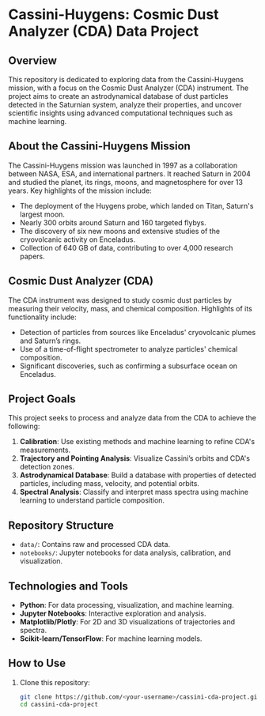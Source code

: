 # Cassini-Huygens: Cosmic Dust Analyzer (CDA) Data Project  

## **Overview**  
This repository is dedicated to exploring data from the Cassini-Huygens mission, with a focus on the Cosmic Dust Analyzer (CDA) instrument. The project aims to create an astrodynamical database of dust particles detected in the Saturnian system, analyze their properties, and uncover scientific insights using advanced computational techniques such as machine learning.

## **About the Cassini-Huygens Mission**  
The Cassini-Huygens mission was launched in 1997 as a collaboration between NASA, ESA, and international partners. It reached Saturn in 2004 and studied the planet, its rings, moons, and magnetosphere for over 13 years. Key highlights of the mission include:  
- The deployment of the Huygens probe, which landed on Titan, Saturn's largest moon.  
- Nearly 300 orbits around Saturn and 160 targeted flybys.  
- The discovery of six new moons and extensive studies of the cryovolcanic activity on Enceladus.  
- Collection of 640 GB of data, contributing to over 4,000 research papers.

## **Cosmic Dust Analyzer (CDA)**  
The CDA instrument was designed to study cosmic dust particles by measuring their velocity, mass, and chemical composition. Highlights of its functionality include:  
- Detection of particles from sources like Enceladus' cryovolcanic plumes and Saturn’s rings.  
- Use of a time-of-flight spectrometer to analyze particles' chemical composition.  
- Significant discoveries, such as confirming a subsurface ocean on Enceladus.  

## **Project Goals**  
This project seeks to process and analyze data from the CDA to achieve the following:  
1. **Calibration**: Use existing methods and machine learning to refine CDA's measurements.  
2. **Trajectory and Pointing Analysis**: Visualize Cassini’s orbits and CDA's detection zones.  
3. **Astrodynamical Database**: Build a database with properties of detected particles, including mass, velocity, and potential orbits.  
4. **Spectral Analysis**: Classify and interpret mass spectra using machine learning to understand particle composition.  

## **Repository Structure**  
- `data/`: Contains raw and processed CDA data.  
- `notebooks/`: Jupyter notebooks for data analysis, calibration, and visualization.  

## **Technologies and Tools**  
- **Python**: For data processing, visualization, and machine learning.  
- **Jupyter Notebooks**: Interactive exploration and analysis.  
- **Matplotlib/Plotly**: For 2D and 3D visualizations of trajectories and spectra.  
- **Scikit-learn/TensorFlow**: For machine learning models.  

## **How to Use**  
1. Clone this repository:  
   ```bash
   git clone https://github.com/<your-username>/cassini-cda-project.git
   cd cassini-cda-project

